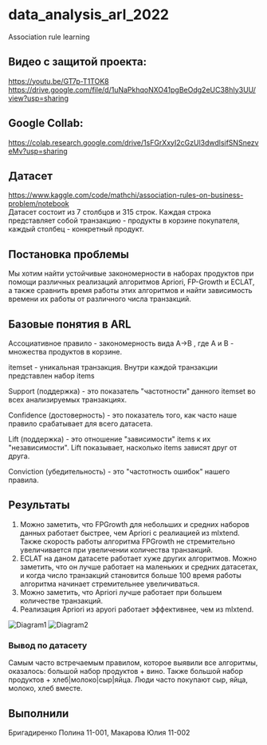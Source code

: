 # data_analysis_arl_2022
Association rule learning

## Видео с защитой проекта: 
https://youtu.be/GT7p-T1TOK8 </br>
https://drive.google.com/file/d/1uNaPkhqoNXO41pgBeOdg2eUC38hIy3UU/view?usp=sharing

## Google Collab:
https://colab.research.google.com/drive/1sFGrXxyI2cGzUl3dwdlsifSNSnezveMv?usp=sharing

## Датасет 
https://www.kaggle.com/code/mathchi/association-rules-on-business-problem/notebook </br>
Датасет состоит из 7 столбцов и 315 строк. Каждая строка представляет собой транзакцию - продукты в корзине покупателя, каждый столбец - конкретный продукт.

## Постановка проблемы
Мы хотим найти устойчивые закономерности в наборах продуктов при помощи различных реализаций алгоритмов Apriori, FP-Growth и ECLAT, а также сравнить время работы этих алгоритмов и найти зависимость времени их работы от различного числа транзакций.

## Базовые понятия в ARL

Ассоциативное правило - закономерность вида  A→B , где A и B - множества продуктов в корзине.

itemset - уникальная транзакция. Внутри каждой транзакции представлен набор items

Support (поддержка) - это показатель "частотности" данного itemset во всех анализируемых транзакциях. 

Confidence (достоверность) - это показатель того, как часто наше правило срабатывает для всего датасета.

Lift (поддержка) - это отношение "зависимости" items к их "независимости". Lift показывает, насколько items зависят друг от друга.

Conviction (убедительность) - это "частотность ошибок" нашего правила.

## Результаты

1. Можно заметить, что FPGrowth для небольших и средних наборов данных работает быстрее, чем Apriori с реалиацией из mlxtend. Также скорость работы алгоритма FPGrowth не стремительно увеличивается при увеличении количества транзакций.
2. ECLAT на даном датасете работает хуже других алгоритмов. Можно заметить, что он лучше работает на маленьких и средних датасетах, и когда число транзакций становится больше 100 время работы алгоритма начинает стремительнее увеличиваться.
3. Можно заметить, что Apriori лучше работает при большем количестве транзакций.
4. Реализация Apriori из apyori работает эффективнее, чем из mlxtend.

![Diagram1](https://github.com/PolinaZi/data_analysis_arl_2022/raw/main/images/diagram1.png)
![Diagram2](https://github.com/PolinaZi/data_analysis_arl_2022/raw/main/images/diagram2.png)

### Вывод по датасету

Самым часто встречаемым правилом, которое выявили все алгоритмы, оказалось: большой набор продуктов + вино. Также большой набор продуктов + хлеб|молоко|сыр|яйца. Люди часто покупают сыр, яйца, молоко, хлеб вместе.

## Выполнили
Бригадиренко Полина 11-001, Макарова Юлия 11-002
